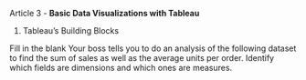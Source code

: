 Article 3 - **Basic Data Visualizations with Tableau**

1.	Tableau’s Building Blocks

Fill in the blank
Your boss tells you to do an analysis of the following dataset to find the sum of sales as well as the average units per order.
Identify which fields are dimensions and which ones are measures.
